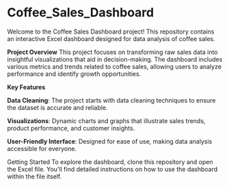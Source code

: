 # Coffee_Sales_Dashboard
Welcome to the Coffee Sales Dashboard project! This repository contains an interactive Excel dashboard designed for data analysis of coffee sales.

**Project Overview**
This project focuses on transforming raw sales data into insightful visualizations that aid in decision-making. The dashboard includes various metrics and trends related to coffee sales, allowing users to analyze performance and identify growth opportunities.

**Key Features**

**Data Cleaning**: The project starts with data cleaning techniques to ensure the dataset is accurate and reliable.

**Visualizations**: Dynamic charts and graphs that illustrate sales trends, product performance, and customer insights.

**User-Friendly Interface**: Designed for ease of use, making data analysis accessible for everyone.

Getting Started
To explore the dashboard, clone this repository and open the Excel file. You'll find detailed instructions on how to use the dashboard within the file itself.
